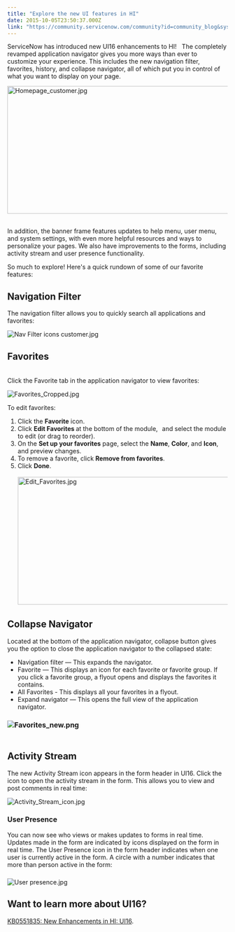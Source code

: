 ```yaml
---
title: "Explore the new UI features in HI"
date: 2015-10-05T23:50:37.000Z
link: "https://community.servicenow.com/community?id=community_blog&sys_id=8c7d6e29dbd0dbc01dcaf3231f9619d5"
---
```

<p>ServiceNow has introduced new UI16 enhancements to HI!   The completely revamped application navigator gives you more ways than ever to customize your experience. This includes the new navigation filter, favorites, history, and collapse navigator, all of which put you in control of what you want to display on your page.</p><p><img   alt="Homepage_customer.jpg" class="image-0 jive-image" src="7f0ac9c2db5413043eb27a9e0f961970.iix" style="height: 292px; width: 620px;"/></p><p><br/>In addition, the banner frame features updates to help menu, user menu, and system settings, with even more helpful resources and ways to personalize your pages. We also have improvements to the forms, including activity stream and user presence functionality.</p><p></p><p>So much to explore! Here's a quick rundown of some of our favorite features:</p><p></p><h2>Navigation Filter</h2><p></p><p>The navigation filter allows you to quickly search all applications and favorites:</p><p><img   alt="Nav Filter icons customer.jpg" class="image-1 jive-image" src="7cf5e04adb14d704ed6af3231f96190f.iix" style="height: auto;"/></p><p></p><p></p><h2>Favorites</h2><p><br/>Click the Favorite tab in the application navigator to view favorites:</p><p><img   alt="Favorites_Cropped.jpg" class="image-2 jive-image" src="30f4c44adb1c5fc068c1fb651f961935.iix" style="height: auto;"/></p><p></p><p>To edit favorites:</p><ol><li>Click the <strong>Favorite</strong> icon.</li><li>Click <strong>Edit Favorites </strong>at the bottom of the module,<strong>   </strong>and select the module to edit (or drag to reorder).</li><li>On the <strong>Set up your favorites</strong> page, select the <strong>Name</strong>, <strong>Color</strong>, and <strong>Icon</strong>, and preview changes.</li><li>To remove a favorite, click <strong>Remove from favorites</strong>.</li><li>Click <strong>Done</strong>.<br/><br/><img   alt="Edit_Favorites.jpg" class="jive-image image-4" src="528563f5db1493049c9ffb651f96193c.iix" style="height: 292px; width: 620px;"/></li></ol><p></p><h2>Collapse Navigator</h2><p></p><p>Located at the bottom of the application navigator, collapse button gives you the option to close the application navigator to the collapsed state:</p><ul><li>Navigation filter — This expands the navigator.</li><li>Favorite — This displays an icon for each favorite or favorite group. If you click a favorite group, a flyout opens and displays the favorites it contains.</li><li>All Favorites - This displays all your favorites in a flyout.</li><li>Expand navigator — This opens the full view of the application navigator.</li></ul><h3><span style="font-size: 12pt;"><img   alt="Favorites_new.png" class="image-9 jive-image" src="94f284cadb1c5704ed6af3231f96191c.iix" style="height: auto;"/><br/><br/></span></h3><h2>Activity Stream</h2><p></p><p>The new Activity Stream icon appears in the form header in UI16. Click the icon to open the activity stream in the form. This allows you to view and post comments in real time:</p><p></p><p><img   alt="Activity_Stream_icon.jpg" class="jiveImage jive-image image-8" src="0bf32c8edbd057049c9ffb651f961935.iix"/></p><p></p><p></p><h3><span style="font-size: 12pt;">User Presence</span></h3><p>You can now see who views or makes updates to forms in real time. Updates made in the form are indicated by icons displayed on the form in real time. The User Presence icon in the form header indicates when one user is currently active in the form. A circle with a number indicates that more than person active in the form:</p><h3></h3><p><img   alt="User presence.jpg" class="image-7 jive-image" src="a9c44d46db90130468c1fb651f96190a.iix" style="height: auto;"/></p><h2>Want to learn more about UI16?</h2><p class="jiveImage" title=""><a href="https://hi.service-now.com/kb_view.do?sysparm_article=KB0551835" title="https://hi.service-now.com/kb_view.do?sysparm_article=KB0551835">KB0551835: New Enhancements in HI: UI16</a>.</p>